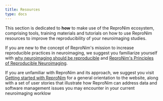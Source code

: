 ```yaml
---
title: Resources
type: docs
---
```


This section is dedicated to **how** to make use of the ReproNim ecosystem, comprising tools, training materials and tutorials on how to use ReproNim resources to improve the reproducibility of your neuroimaging studies.  

If you are new to the concept of ReproNim's mission to increase reproducible practices in neuroimaging, we suggest you familiarize yourself with [why neuroimaging should be reproducible](/about/why/) and [ReproNim's Principles of Reproducible Neuroimaging](/about/in-practice/). 

If you are unfamiliar with ReproNim and its approach, we suggest you visit [Getting started with ReproNim](/resources/getting-started/) for a general orientation to the website, along with a set of user stories that illustrate how ReproNim can address data and software management issues you may encounter in your current neuroimaging worklow
